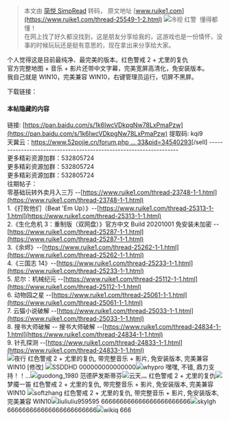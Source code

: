 > 本文由 [简悦 SimpRead](http://ksria.com/simpread/) 转码， 原文地址 [www.ruike1.com](https://www.ruike1.com/thread-25549-1-2.html) ![](https://www.ruike1.com/uc_server/data/avatar/000/00/64/04_avatar_middle.jpg)冷视  红警  懂得都懂！  
在网上找了好久都没找到，这是朋友分享给我的，这游戏也是一份情怀，没事的时候玩玩还是挺有意思的，现在拿出来分享给大家。  
  
个人觉得这是目前最纯净、最完美的版本。红色警戒 2 + 尤里的复仇  
官方完整地图 + 音乐 + 影片还带中文字幕，完美宽屏高清化，免安装版本。  
我自己就是 WIN10，完美兼容 WIN10，右键管理员运行，切屏不黑屏。  
  
  
下载链接：

#### 本帖隐藏的内容

链接: [https://pan.baidu.com/s/1k6IwcVDkpgNw78LxPmaPzw](https://pan.baidu.com/s/1k6IwcVDkpgNw78LxPmaPzw) 提取码: kqi9  
天冀云：[https://www.52pojie.cn/forum.php ... 33&pid=34540293](https://www.52pojie.cn/forum.php?mod=redirect&goto=findpost&ptid=1282033&pid=34540293)[/sell] -------------------------------------------------------------------  
更多精彩资源加群：532805724  
更多精彩资源加群：532805724  
更多精彩资源加群：532805724  
往期帖子：  
零基础玩转外卖月入三万 --[https://www.ruike1.com/thread-23748-1-1.html](https://www.ruike1.com/thread-23748-1-1.html)  
1.《打败他们（Beat 'Em Up）》--[https://www.ruike1.com/thread-25313-1-1.html](https://www.ruike1.com/thread-25313-1-1.html)  
2.《生化危机 3：重制版（双网盘）》官方中文 Build 20201001 免安装未加密 --[https://www.ruike1.com/thread-25287-1-1.html](https://www.ruike1.com/thread-25287-1-1.html)  
3.《余烬》--[https://www.ruike1.com/thread-25262-1-1.html](https://www.ruike1.com/thread-25262-1-1.html)  
4.《三国志 14》--[https://www.ruike1.com/thread-25233-1-1.html](https://www.ruike1.com/thread-25233-1-1.html)  
5. 尼尔：机械纪元 --[https://www.ruike1.com/thread-25112-1-1.html](https://www.ruike1.com/thread-25112-1-1.html)  
6. 动物园之星 --[https://www.ruike1.com/thread-25061-1-1.html](https://www.ruike1.com/thread-25061-1-1.html)  
7. 云猫小说破解 --[https://www.ruike1.com/thread-25033-1-1.html](https://www.ruike1.com/thread-25033-1-1.html)  
8. 搜书大师破解 -- 搜书大师破解 --[https://www.ruike1.com/thread-24834-1-1.html](https://www.ruike1.com/thread-24834-1-1.html)  
9. 针孔探测 --[https://www.ruike1.com/thread-24833-1-1.html](https://www.ruike1.com/thread-24833-1-1.html)  
![](https://www.ruike1.com/uc_server/data/avatar/000/00/53/47_avatar_middle.jpg)夜行 红色警戒 2 + 尤里的复仇, 带完整音乐 + 影片, 免安装版本, 完美兼容 WIN10 [修改] ![](https://www.ruike1.com/uc_server/images/noavatar_middle.gif)SSDDHD  000000000000000![](https://www.ruike1.com/uc_server/images/noavatar_middle.gif)whypro  嘿嘿, 不错, 鼎力支持！！...![](https://www.ruike1.com/uc_server/images/noavatar_middle.gif)guodong_1980  范德萨发斯蒂芬![](https://www.ruike1.com/uc_server/images/noavatar_middle.gif)云天灬  红色警戒 2 + 尤里的复仇![](https://www.ruike1.com/uc_server/images/noavatar_middle.gif)梦魇一笛 红色警戒 2 + 尤里的复仇, 带完整音乐 + 影片, 免安装版本, 完美兼容 WIN10 ![](https://www.ruike1.com/uc_server/images/noavatar_middle.gif)softzhang  红色警戒 2 + 尤里的复仇, 带完整音乐 + 影片, 免安装版本, 完美兼容 WIN10![](https://www.ruike1.com/uc_server/images/noavatar_middle.gif)liuliuliu959595  666666666666666666666666![](https://www.ruike1.com/uc_server/data/avatar/000/00/47/18_avatar_middle.jpg)skylgh  666666666666666666666666![](https://www.ruike1.com/uc_server/images/noavatar_middle.gif)wikiq  666